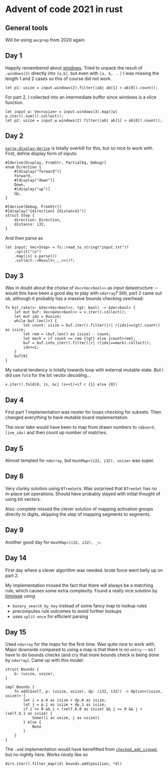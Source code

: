 # Advent of code 2021 in rust

## General tools

Will be using `aocprep` from 2020 again.

## Day 1

Happily remembered about [windows](https://doc.rust-lang.org/std/primitive.slice.html#method.windows).
Tried to unpack the result of `.windows(2)` directly into `[a,b]`, but even with `[a, b, ..]` I was missing the length 1 and 2 cases so this of course did not work. 

    let p1: usize = input.windows(2).filter(|ab| ab[1] > ab[0]).count();

For part 2, I collected into an intermediate buffer since windows is a slice function.

    let input_w: Vec<usize> = input.windows(3).map(|w| w.iter().sum()).collect();
    let p2: usize = input_w.windows(2).filter(|ab| ab[1] > ab[0]).count();


## Day 2

[`parse-display-derive`](https://crates.io/crates/parse-display-derive) is totally overkill for this, but so nice to work with.
First, define display form of inputs:

    #[derive(Display, FromStr, PartialEq, Debug)]
    enum Direction {
        #[display("forward")]
        Forward,
        #[display("down")]
        Down,
        #[display("up")]
        Up,
    }

    #[derive(Debug, FromStr)]
    #[display("{direction} {distance}")]
    struct Step {
        direction: Direction,
        distance: i32,
    }

And then parse as

    let input: Vec<Step> = fs::read_to_string("input.txt")?
        .split("\n")
        .map(|s| s.parse())
        .collect::<Result<_,_>>()?;


## Day 3

Was in doubt about the choise of `Vec<Vec<bool>>` as input datastructure -- would this have been a good day to play with `ndarray`?
Still, part 2 came out ok, although it probably has a massive bounds checking overhead:

    fn bit_rate(v: &Vec<Vec<bool>>, tgt: bool) -> &Vec<bool> {
        let mut buf: Vec<&Vec<bool>> = v.iter().collect();
        let mut idx = 0usize;
        while buf.len()>1 {
            let count: isize = buf.iter().filter(|r| r[idx]==tgt).count() as isize;
            let rem = (buf.len() as isize) - count;
            let mark = if count == rem {tgt} else {count>rem};
            buf = buf.into_iter().filter(|r| r[idx]==mark).collect();
            idx+=1;
        }
        buf[0]
    }

My natural tendency is totally towards loop with external mutable state. But I did use `fold` for the bit vector decoding...

    v.iter().fold(0, |s, &c| (s<<1)+if c {1} else {0})


## Day 4

First part 1 implementation was nester for loops checking for subsets.
Then changed everything to have mutable board implementation.

The nicer take would have been to map from drawn numbers to `(&board, line_idx)` and then count up number of matches.

## Day 5
Almost tempted for `ndarray`, but `HashMap<(i32, i32), usize>` was super. 

## Day 8

Very clunky solution using `BTreeSet`s. Was surprised that `BTreeSet` has no in-place set operations. Should have probably stayed with initial thought of using bit vectors.

Also: complete missed the clever solution of mapping activation groups directly to digits, skipping the step of mapping segments to segments.

## Day 9
Another good day for `HashMap<(i32, i32), _>`.

## Day 14
First day where a clever algorithm was needed: brute force went belly up on part 2.

My implementation missed the fact that there will always be a matching rule, which causes some extra complexity. Found a really nice solution by [timvisee](https://github.com/timvisee/advent-of-code-2021/blob/master/day14a/src/main.rs) using
- `binary_search_by_key` instead of some fancy map to lookup rules
- precomputes rule outcomes to avoid further lookups
- uses `split-once` for efficient parsing


## Day 15

Used `ndarray` for the maps for the first time. Was quite nice to work with.
Major downside compared to using a map is that there is no `entry` -- so I have to do bounds checks (and cry that more bounds check is being done by `ndarray`). Came up with this model:

    struct Bounds {
        b: (usize, usize),
    }

    impl Bounds {
        fn add(&self, p: (usize, usize), dp: (i32, i32)) -> Option<(usize, usize)> {
            let i = p.0 as isize + dp.0 as isize;
            let j = p.1 as isize + dp.1 as isize;
            if i >= 0 && i < (self.b.0 as isize) && j >= 0 && j < (self.b.1 as isize) {
                Some((i as usize, j as usize))
            } else {
                None
            }
        }
    }

The `.add` implementation would have benefitted from [`checked_add_signed`](https://doc.rust-lang.org/std/primitive.usize.html#method.checked_add_signed), but no nightly here. Works nicely like so

    dirs.iter().filter_map(|d| bounds.add(position, *d))

